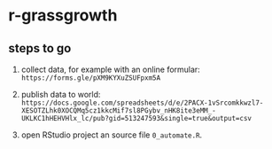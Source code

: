 # r-grassgrowth



## steps to go

1. collect data, for example with an online formular:
   ``https://forms.gle/pXM9KYXuZSUFpxm5A``

1. publish data to world:
``https://docs.google.com/spreadsheets/d/e/2PACX-1vSrcomkkwzl7-XESOTZLhk0XOCQMq5cz1kkcMif7sl8PGybv_nHK8ite3eMM_-UKLKC1hHEHVHlx_lc/pub?gid=513247593&single=true&output=csv``

1. open RStudio project an source file `0_automate.R`.
